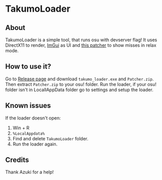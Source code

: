 # TakumoLoader

## About
TakumoLoader is a simple tool, that runs osu with devserver flag! It uses DirectX11 to render, [ImGui](https://github.com/ocornut/imgui) as UI and [this patcher](https://github.com/rushiiMachine/osu-patcher) to show misses in relax mode.

## How to use it?
Go to [Release page](https://github.com/takumoyoshi/takumo_loader/releases) and download `takumo_loader.exe` and `Patcher.zip`. Then extract `Patcher.zip` to your osu! folder. Run the loader, if your osu! folder isn't in LocallAppData folder go to settings and setup the loader.

## Known issues
If the loader doesn't open:
  1. Win + R
  2. `%LocalAppdata%`
  3. Find and delete `TakumoLoader` folder.
  4. Run the loader again.

## Credits
Thank Azuki for a help!
